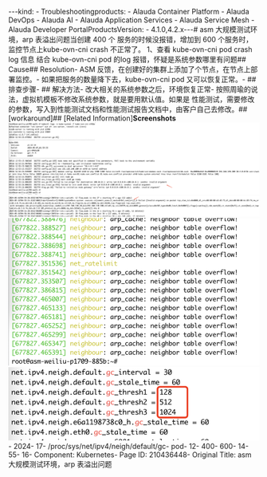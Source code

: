 ---kind:   - Troubleshootingproducts:    - Alauda Container Platform   - Alauda DevOps   - Alauda AI   - Alauda Application Services   - Alauda Service Mesh   - Alauda Developer PortalProductsVersion:   - 4.1.0,4.2.x---<!-- A type of document that involves encountering a fault, diag...it, performing root cause analysis, and providing solutions. --># asm 大规模测试环境，arp 表溢出问题当创建 400 个 服务的时候没报错，增加到 600 个服务时，监控节点上kube-ovn-cni crash 不正常了。 1、查看 kube-ovn-cni pod crash log 信息 结合 kube-ovn-cni pod 的log 报错，怀疑是系统参数哪里有问题## Cause## Resolution- ASM 反馈，在创建好的集群上添加了个节点，在节点上部署监控。- 如果把服务的数量降下去，kube-ovn-cni pod 又可以恢复正常。- ## 排查步骤- ## 解决方法- 改大相关的系统参数之后，环境恢复正常- 按照周瑜的说法，虚拟机模板不修改系统参数，就是要用默认值。如果是 性能测试，需要修改的参数，写入到性能测试文档和性能测试报告文档中，由客户自己去修改。## [workaround]## [Related Information]**Screenshots**![](assets/asm-da-gui-mo-ce-shi-huan-jing-arp-biao-yi-chu-wen-ti/image-2024-5-20_10-14-55.png)![](assets/asm-da-gui-mo-ce-shi-huan-jing-arp-biao-yi-chu-wen-ti/image-2024-5-20_10-16-21.png)![](assets/asm-da-gui-mo-ce-shi-huan-jing-arp-biao-yi-chu-wen-ti/image-2024-5-20_10-17-1.png)![](assets/asm-da-gui-mo-ce-shi-huan-jing-arp-biao-yi-chu-wen-ti/image-2024-5-20_10-17-25.png)- 2024- 17- /proc/sys/net/ipv4/neigh/default/gc- pod- 12- 400- 600- 14- 55- 16- Component: Kubernetes- Page ID: 210436448- Original Title: asm 大规模测试环境，arp 表溢出问题